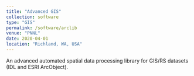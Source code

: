 ```yaml
---
title: "Advanced GIS"
collection: software
type: "GIS"
permalink: /software/arclib
venue: "PNNL"
date: 2020-04-01
location: "Richland, WA, USA"
---
```


An advanced automated spatial data processing library for GIS/RS datasets (IDL and ESRI ArcObject).
